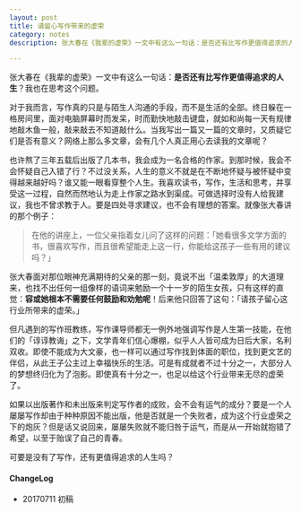 ```yaml
---
layout: post
title: 请留心写作带来的虚荣
category: notes
description: 张大春在《我辈的虚荣》一文中有这么一句话：是否还有比写作更值得追求的人生？我也在思考这个问题。

---
```


张大春在《我辈的虚荣》一文中有这么一句话：**是否还有比写作更值得追求的人生**？我也在思考这个问题。

对于我而言，写作真的只是与陌生人沟通的手段，而不是生活的全部。终日躲在一格房间里，面对电脑屏幕时而发呆，时而勤快地敲击键盘，就如和尚每一天有规律地敲木鱼一般，敲来敲去不知道敲什么。当我写出一篇又一篇的文章时，又质疑它们是否有意义？网络上那么多文章，会有几个人真正用心去读我的文章呢？

也许熬了三年五载后出版了几本书，我会成为一名合格的作家。到那时候，我会不会怀疑自己入错了行？不过没关系，人生的意义不就是在不断地怀疑与被怀疑中变得越来越好吗？谁又能一眼看穿整个人生。我喜欢读书，写作，生活和思考，并享受这一过程，自然而然地认为走上作家之路水到渠成。可做选择时没有人给我建议，我也不曾求教于人。要是四处寻求建议，也不会有理想的答案。就像张大春讲的那个例子：

>在他的讲座上，一位父亲指着女儿问了这样的问题：「她看很多文学方面的书，很喜欢写作，而且很希望能走上这一行，你能给这孩子一些有用的建议吗？」 

张大春面对那位眼神充满期待的父亲的那一刻，竟说不出「温柔敦厚」的大道理来，也找不出任何一组像样的语词来勉励一个十一岁的陌生女孩，只有这样的直觉：**容或她根本不需要任何鼓励和劝勉呢**！后来他只回答了这句：「请孩子留心这行业所带来的虚荣。」

但凡遇到的写作班教练，写作课导师都无一例外地强调写作是人生第一技能，在他们的「谆谆教诲」之下，文学青年们信心爆棚，似乎人人皆可成为日后大家，名利双收。即使不能成为大文豪，也一样可以通过写作找到体面的职位，找到更文艺的伴侣，从此王子公主过上幸福快乐的生活。可是有成就者不过十分之一，大部分人的梦想终归化为了泡影。即使真有十分之一，也足以给这个行业带来无尽的虚荣了。

如果以出版著作和未出版来判定写作者的成败，会不会有运气的成分？要是一个人屡屡写作却由于种种原因不能出版，他是否就是一个失败者，成为这个行业虚荣之下的炮灰？但是话又说回来，屡屡失败就不能归咎于运气，而是从一开始就抱错了希望，以至于贻误了自己的青春。

可要是没有了写作，还有更值得追求的人生吗？

#### **ChangeLog**
- 20170711  初稿

